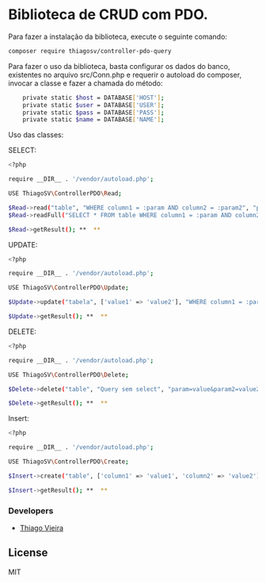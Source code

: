 # Biblioteca de CRUD com PDO.

Para fazer a instalação da biblioteca, execute o seguinte comando:

```sh
composer require thiagosv/controller-pdo-query
```

Para fazer o uso da biblioteca, basta configurar os dados do banco, existentes no arquivo src/Conn.php e requerir o autoload do composer, invocar a classe e fazer a chamada do método:

```sh
    private static $host = DATABASE['HOST'];
    private static $user = DATABASE['USER'];
    private static $pass = DATABASE['PASS'];
    private static $name = DATABASE['NAME'];
```

Uso das classes:

SELECT:
```sh
<?php

require __DIR__ . '/vendor/autoload.php';

USE ThiagoSV\ControllerPDO\Read;

$Read->read("table", "WHERE column1 = :param AND column2 = :param2", "param=value&param2=value2");
$Read->readFull("SELECT * FROM table WHERE column1 = :param AND column2 = :param2", "param=value&param2=value2");

$Read->getResult(); **  **
```
UPDATE:
```sh
<?php

require __DIR__ . '/vendor/autoload.php';

USE ThiagoSV\ControllerPDO\Update;

$Update->update("tabela", ['value1' => 'value2'], "WHERE column1 = :param AND column2 = :param2", "param=value&param2=value2");

$Update->getResult(); **  **
```
DELETE:
```sh
<?php

require __DIR__ . '/vendor/autoload.php';

USE ThiagoSV\ControllerPDO\Delete;

$Delete->delete("table", "Query sem select", "param=value&param2=value2");

$Delete->getResult(); **  **
```
Insert:
```sh
<?php

require __DIR__ . '/vendor/autoload.php';

USE ThiagoSV\ControllerPDO\Create;

$Insert->create("table", ['column1' => 'value1', 'column2' => 'value2']);

$Insert->getResult(); **  **
```


### Developers
* [Thiago Vieira]

License
----

MIT

[//]:#
[Thiago Vieira]: <mailto:thiagosilvavieira97@gmail.com>